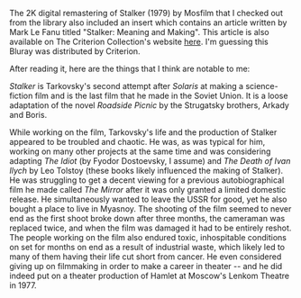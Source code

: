 The 2K digital remastering of Stalker (1979) by Mosfilm that I checked out from the library also included an insert which contains an article written by Mark Le Fanu titled "Stalker: Meaning and Making". This article is also available on The Criterion Collection's website [here](https://www.criterion.com/current/posts/4739-stalker-meaning-and-making). I'm guessing this Bluray was distributed by Criterion.

After reading it, here are the things that I think are notable to me:

_Stalker_ is Tarkovsky's second attempt after _Solaris_ at making a science-fiction film and is the last film that he made in the Soviet Union. It is a loose adaptation of the novel _Roadside Picnic_ by the Strugatsky brothers, Arkady and Boris.

While working on the film, Tarkovsky's life and the production of Stalker appeared to be troubled and chaotic. He was, as was typical for him, working on many other projects at the same time and was considering adapting _The Idiot_ (by Fyodor Dostoevsky, I assume) and _The Death of Ivan Ilych_ by Leo Tolstoy (these books likely influenced the making of Stalker). He was struggling to get a decent viewing for a previous autobiographical film he made called _The Mirror_ after it was only granted a limited domestic release. He simultaneously wanted to leave the USSR for good, yet he also bought a place to live in Myasnoy. The shooting of the film seemed to never end as the first shoot broke down after three months, the cameraman was replaced twice, and when the film was damaged it had to be entirely reshot. The people working on the film also endured toxic, inhospitable conditions on set for months on end as a result of industrial waste, which likely led to many of them having their life cut short from cancer. He even considered giving up on filmmaking in order to make a career in theater -- and he did indeed put on a theater production of Hamlet at Moscow's Lenkom Theatre in 1977.
